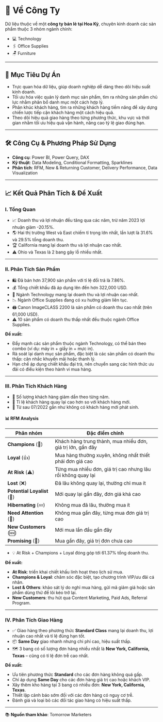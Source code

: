# 🏢 Về Công Ty

Dữ liệu thuộc về một **công ty bán lẻ tại Hoa Kỳ**, chuyên kinh doanh các sản phẩm thuộc 3 nhóm ngành chính:
- 💻 Technology
- 🖇️ Office Supplies
- 🪑 Furniture

---

## 🎯 Mục Tiêu Dự Án

- Trực quan hóa dữ liệu, giúp doanh nghiệp dễ dàng theo dõi hiệu suất kinh doanh.
- Tối ưu hóa việc quản lý danh mục sản phẩm, tìm ra những sản phẩm chủ lực nhằm  phân bổ danh mục một cách hợp lý.
- Phân khúc khách hàng, tìm ra những khách hàng tiềm năng để xây dựng chiến lược tiếp cận khách hàng một cách hiệu quả.
- Theo dõi hiệu quả giao hàng theo từng phương thức, khu vực và thời gian nhằm tối ưu hiệu quả vận hành, nâng cao tỷ lệ giao đúng hạn.

---

## 🛠️ Công Cụ & Phương Pháp Sử Dụng

- **Công cụ**: Power BI, Power Query, DAX
- **Kỹ thuật**: Data Modeling, Conditional Formatting, Sparklines
- **Phân tích**: RFM, New & Returning Customer, Delivery Performance, Data Visualization

---

## 📈 Kết Quả Phân Tích & Đề Xuất

### I. Tổng Quan

- 📈 Doanh thu và lợi nhuận đều tăng qua các năm, trừ năm 2023 lợi nhuận giảm -20.15%.
- 🌎 Hai thị trường West và East chiếm tỉ trọng lớn nhất, lần lượt là 31.6% và 29.5% tổng doanh thu.
- 🏆 California mang lại doanh thu và lợi nhuận cao nhất.
- ⚠️ Ohio và Texas là 2 bang gây lỗ nhiều nhất.

---

### II. Phân Tích Sản Phẩm

- 🛍️ Đã bán hơn 37,900 sản phẩm với tỉ lệ đổi trả là 7.86%.
- 💰 Tổng chiết khấu đã áp dụng lên đến hơn 322,000 USD.
- 🥇 Ngành Technology mang lại doanh thu và lợi nhuận cao nhất.
- 📉 Ngành Office Supplies đang có xu hướng giảm liên tục.
- 🖨️ Canon ImageCLASS 2200 là sản phẩm có doanh thu cao nhất (trên 61,000 USD).
- ⚠️ 10 sản phẩm có doanh thu thấp nhất đều thuộc ngành Office Supplies.

**Đề xuất:**
- Đẩy mạnh các sản phẩm thuộc ngành Technology, có thể bán theo combo (ví dụ: máy in + giấy in + mực in).
- Rà soát lại danh mục sản phẩm, đặc biệt là các sản phẩm có doanh thu thấp: cân nhắc khuyến mãi hoặc thanh lý.
- Hạn chế áp dụng chiết khấu đại trà, nên chuyển sang các hình thức ưu đãi có điều kiện theo hành vi mua hàng.

---

### III. Phân Tích Khách Hàng

- 👤 Số lượng khách hàng giảm dần theo từng năm.
- 🔁 Tỉ lệ khách hàng quay lại cao hơn so với khách hàng mới.
- 🚫 Từ sau 07/2022 gần như không có khách hàng mới phát sinh.

#### 📊 RFM Analysis

| Phân nhóm      | Đặc điểm chính |
|----------------|----------------|
| **Champions** (💎) | Khách hàng trung thành, mua nhiều đơn, giá trị lớn, gần đây |
| **Loyal** (👍)      | Mua hàng thường xuyên, không nhất thiết phải đơn giá cao |
| **At Risk** (⚠️)   | Từng mua nhiều đơn, giá trị cao nhưng lâu rồi không quay lại |
| **Lost** (❌)       | Đã lâu không quay lại, thường chỉ mua ít |
| **Potential Loyalist** (🌱) | Mới quay lại gần đây, đơn giá khá cao |
| **Hibernating** (💤) | Không mua đã lâu, thường mua ít |
| **Need Attention** (👀) | Không mua gần đây, từng mua đơn giá trị cao |
| **New Customers** (🆕) | Mới mua lần đầu gần đây |
| **Promising** (🌟) | Mua gần đây, giá trị đơn chưa cao |

- 💡 At Risk + Champions + Loyal đóng góp tới 61.37% tổng doanh thu.

**Đề xuất:**
- **At Risk**: triển khai chiết khấu linh hoạt theo lịch sử mua.
- **Champions & Loyal**: chăm sóc đặc biệt, tạo chương trình VIP/ưu đãi cá nhân.
- **Lost & Others**: khảo sát lý do nghỉ mua hàng, gửi mã giảm giá hoặc sản phẩm dùng thử để lôi kéo trở lại.
- **New Customers**: thu hút qua Content Marketing, Paid Ads, Referral Program.

---

### IV. Phân Tích Giao Hàng

- ✅ Giao hàng theo phương thức **Standard Class** mang lại doanh thu, lợi nhuận cao nhất và tỉ lệ đúng hạn tốt.
- 📦 **Same Day** giao nhanh nhưng chi phí cao, hiệu suất thấp.
- 🗺️ 3 bang có số lượng đơn hàng nhiều nhất là **New York, California, Texas** – cũng có tỉ lệ đơn trễ cao nhất.

**Đề xuất:**
- Ưu tiên phương thức **Standard** cho các đơn hàng không quá gấp.
- Chỉ áp dụng **Same Day** cho các đơn hàng giá trị cao hoặc khách VIP.
- Xây thêm kho hàng tại 3 bang có nhiều đơn: **New York, California, Texas**.
- Thiết lập cảnh báo sớm đối với các đơn hàng có nguy cơ trễ.
- Đánh giá và loại bỏ các đối tác giao hàng có hiệu suất thấp.

---

📚 **Nguồn tham khảo**: Tomorrow Marketers
